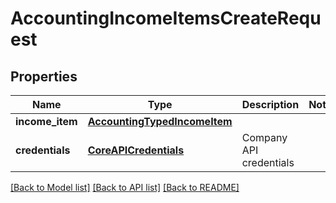 # AccountingIncomeItemsCreateRequest

## Properties
Name | Type | Description | Notes
------------ | ------------- | ------------- | -------------
**income_item** | [**AccountingTypedIncomeItem**](AccountingTypedIncomeItem.md) |  | 
**credentials** | [**CoreAPICredentials**](CoreAPICredentials.md) | Company API credentials | 

[[Back to Model list]](../README.md#documentation-for-models) [[Back to API list]](../README.md#documentation-for-api-endpoints) [[Back to README]](../README.md)


